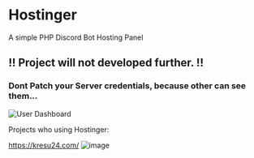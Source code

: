 # Hostinger
 A simple PHP Discord Bot Hosting Panel

## !! Project will not developed further. !!

### Dont Patch your Server credentials, because other can see them...

![User Dashboard](https://sponsor-universe.eu/gallery/userImages/50/537-5045b190-large.png)

Projects who using Hostinger:

https://kresu24.com/
![image](https://user-images.githubusercontent.com/31771657/116848828-c4a9e700-abed-11eb-8cf0-a4be2c1a579d.png)

